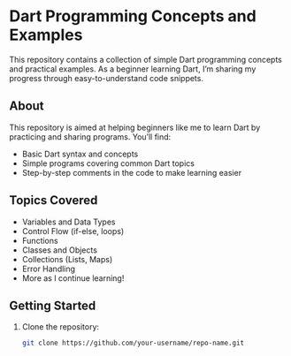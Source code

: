 # Dart Programming Concepts and Examples

This repository contains a collection of simple Dart programming concepts and practical examples. As a beginner learning Dart, I’m sharing my progress through easy-to-understand code snippets.

## About

This repository is aimed at helping beginners like me to learn Dart by practicing and sharing programs. You’ll find:

- Basic Dart syntax and concepts
- Simple programs covering common Dart topics
- Step-by-step comments in the code to make learning easier

## Topics Covered

- Variables and Data Types
- Control Flow (if-else, loops)
- Functions
- Classes and Objects
- Collections (Lists, Maps)
- Error Handling
- More as I continue learning!

## Getting Started

1. Clone the repository:
   ```bash
   git clone https://github.com/your-username/repo-name.git
   ```
